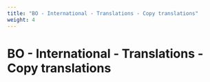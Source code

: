 ```yaml
---
title: "BO - International - Translations - Copy translations"
weight: 4
---
```


# BO - International - Translations - Copy translations
